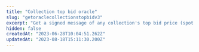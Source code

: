 ```yaml
---
title: "Collection top bid oracle"
slug: "getoraclecollectionstopbidv3"
excerpt: "Get a signed message of any collection's top bid price (spot or twap). The oracle's address is 0xAeB1D03929bF87F69888f381e73FBf75753d75AF. The address is the same for all chains."
hidden: false
createdAt: "2023-06-28T10:04:51.262Z"
updatedAt: "2023-08-18T15:11:30.200Z"
---
```


